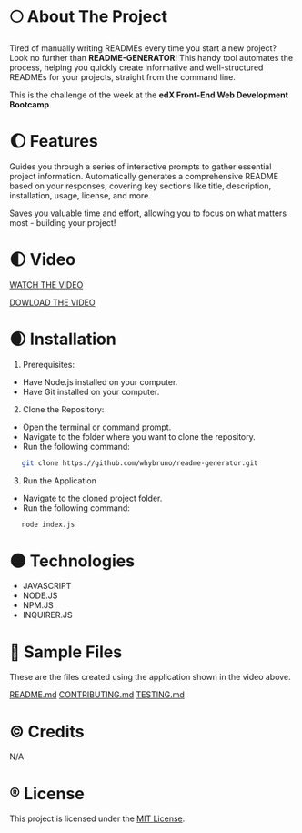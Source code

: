 # :full_moon: About The Project

Tired of manually writing READMEs every time you start a new project? Look no further than **README-GENERATOR**! This handy tool automates the process, helping you quickly create informative and well-structured READMEs for your projects, straight from the command line.

This is the challenge of the week at the **edX Front-End Web Development Bootcamp**.

# :waxing_gibbous_moon: Features

Guides you through a series of interactive prompts to gather essential project information. Automatically generates a comprehensive README based on your responses, covering key sections like title, description, installation, usage, license, and more.

Saves you valuable time and effort, allowing you to focus on what matters most - building your project!

# :first_quarter_moon: Video

[WATCH THE VIDEO](https://drive.google.com/file/d/1eeSQEbcW7cTOD7SqIlJd_tF0tkoRjGiR/preview)

[DOWLOAD THE VIDEO](./assets/videos/walkthrough-video.webm)

# :waxing_crescent_moon: Installation

1. Prerequisites:

- Have Node.js installed on your computer.
- Have Git installed on your computer.

2. Clone the Repository:

- Open the terminal or command prompt.
- Navigate to the folder where you want to clone the repository.
- Run the following command:

```sh
   git clone https://github.com/whybruno/readme-generator.git
```

3. Run the Application

- Navigate to the cloned project folder.
- Run the following command:

```sh
   node index.js
```

# :new_moon: Technologies

- JAVASCRIPT
- NODE.JS
- NPM.JS
- INQUIRER.JS

# :dart: Sample Files

These are the files created using the application shown in the video above.

[README.md](./assets/samples/README.md)
[CONTRIBUTING.md](./assets/samples/CONTRIBUTING.md)
[TESTING.md](./assets/samples/TESTING.md)

# :copyright: Credits

N/A

# :registered: License

This project is licensed under the [MIT License](https://opensource.org/licenses/MIT).